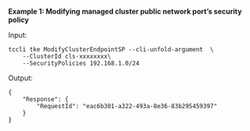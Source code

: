 **Example 1: Modifying managed cluster public network port’s security policy**



Input: 

```
tccli tke ModifyClusterEndpointSP --cli-unfold-argument  \
    --ClusterId cls-xxxxxxxx\
    --SecurityPolicies 192.168.1.0/24
```

Output: 
```
{
    "Response": {
        "RequestId": "eac6b301-a322-493a-8e36-83b295459397"
    }
}
```

